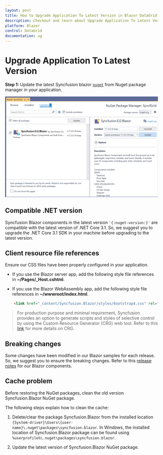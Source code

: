 ```yaml
---
layout: post
title: How to Upgrade Application To Latest Version in Blazor DataGrid Component | Syncfusion
description: Checkout and learn about Upgrade Application To Latest Version in Blazor DataGrid component of Syncfusion, and more details.
platform: Blazor
control: DataGrid
documentation: ug
---
```


# Upgrade Application To Latest Version

**Step 1:** Update the latest Syncfusion blazor [`nuget`](https://www.nuget.org/packages/Syncfusion.Blazor/) from Nuget package manager in your application.

![update syncfusion blazor nuget](../images/upgrade-version.PNG)

## Compatible .NET version

Syncfusion Blazor components in the latest version `'{:nuget-version:}'` are compatible with the latest version of .NET Core 3.1. So, we suggest you to upgrade the .NET Core 3.1 SDK in your machine before upgrading to the latest version.

## Client resource file references

Ensure our CSS files have been properly configured in your application.

* If you use the Blazor server app, add the following style file references in **~/Pages/_Host.cshtml**.

* If you use the Blazor WebAssembly app, add the following style file references in **~/wwwroot/index.html**.

```html
    <link href="_content/Syncfusion.Blazor/styles/bootstrap4.css" rel="stylesheet" />
```

> For production purpose and minimal requirement, Syncfusion provides an option to generate scripts and styles of selective control by using the Custom Resource Generator (CRG) web tool. Refer to this [link](https://crg.syncfusion.com/) for more details on CRG.

## Breaking changes

Some changes have been modified in our Blazor samples for each release. So, we suggest you to ensure the breaking changes. Refer to this [release notes](https://blazor.syncfusion.com/documentation/release-notes/index/) for our Blazor components.

## Cache problem

Before restoring the NuGet packages, clean the old version Syncfusion.Blazor NuGet package.

The following steps explain how to clean the cache:

1. Delete/clear the package Syncfusion.Blazor from the installed location `{System-driver}\Users\{user-name}\.nuget\packages\syncfusion.blazor`. In Windows, the installed location of Syncfusion.Blazor package can be found using `%userprofile%\.nuget\packages\syncfusion.blazor`.

2. Update the latest version of Syncfusion.Blazor NuGet package.
